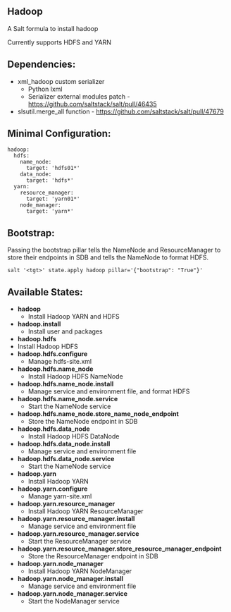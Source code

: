 Hadoop
----
A Salt formula to install hadoop

Currently supports HDFS and YARN

Dependencies:
----

- xml_hadoop custom serializer
  - Python lxml
  - Serializer external modules patch - https://github.com/saltstack/salt/pull/46435
- slsutil.merge_all function - https://github.com/saltstack/salt/pull/47679

Minimal Configuration:
----

```
hadoop:
  hdfs:
    name_node:
      target: 'hdfs01*'
    data_node:
      target: 'hdfs*'
  yarn:
    resource_manager:
      target: 'yarn01*'
    node_manager:
      target: 'yarn*'
```

Bootstrap:
----

Passing the bootstrap pillar tells the NameNode and ResourceManager to store
their endpoints in SDB and tells the NameNode to format HDFS.

```
salt '<tgt>' state.apply hadoop pillar='{"bootstrap": "True"}'
```

Available States:
----

- **hadoop**
  - Install Hadoop YARN and HDFS
- **hadoop.install**
  - Install user and  packages
- **hadoop.hdfs**
 - Install Hadoop HDFS
- **hadoop.hdfs.configure**
  - Manage hdfs-site.xml
- **hadoop.hdfs.name_node**
  - Install Hadoop HDFS NameNode
- **hadoop.hdfs.name_node.install**
  - Manage service and environment file, and format HDFS
- **hadoop.hdfs.name_node.service**
  - Start the NameNode service
- **hadoop.hdfs.name_node.store_name_node_endpoint**
  - Store the NameNode endpoint in SDB
- **hadoop.hdfs.data_node**
  - Install Hadoop HDFS DataNode
- **hadoop.hdfs.data_node.install**
  - Manage service and environment file
- **hadoop.hdfs.data_node.service**
  - Start the NameNode service
- **hadoop.yarn**
  - Install Hadoop YARN
- **hadoop.yarn.configure**
  - Manage yarn-site.xml
- **hadoop.yarn.resource_manager**
  - Install Hadoop YARN ResourceManager
- **hadoop.yarn.resource_manager.install**
  - Manage service and environment file
- **hadoop.yarn.resource_manager.service**
  - Start the ResourceManager service
- **hadoop.yarn.resource_manager.store_resource_manager_endpoint**
  - Store the ResourceManager endpoint in SDB
- **hadoop.yarn.node_manager**
  - Install Hadoop YARN NodeManager
- **hadoop.yarn.node_manager.install**
  - Manage service and environment file
- **hadoop.yarn.node_manager.service**
  - Start the NodeManager service
